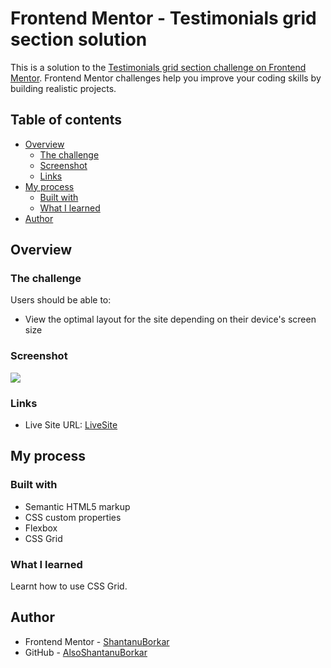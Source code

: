 # Frontend Mentor - Testimonials grid section solution

This is a solution to the [Testimonials grid section challenge on Frontend Mentor](https://www.frontendmentor.io/challenges/testimonials-grid-section-Nnw6J7Un7). Frontend Mentor challenges help you improve your coding skills by building realistic projects. 

## Table of contents

- [Overview](#overview)
  - [The challenge](#the-challenge)
  - [Screenshot](#screenshot)
  - [Links](#links)
- [My process](#my-process)
  - [Built with](#built-with)
  - [What I learned](#what-i-learned)
- [Author](#author)

## Overview

### The challenge

Users should be able to:

- View the optimal layout for the site depending on their device's screen size

### Screenshot

![](./screenshot.jpg)

### Links

- Live Site URL: [LiveSite](https://testimonials-challenge-sb.netlify.app/)

## My process

### Built with

- Semantic HTML5 markup
- CSS custom properties
- Flexbox
- CSS Grid

### What I learned

Learnt how to use CSS Grid.

## Author


- Frontend Mentor - [ShantanuBorkar](https://www.frontendmentor.io/profile/ShantanuBorkar)
- GitHub - [AlsoShantanuBorkar](https://www.github.com/AlsoShantanuBorkar)

